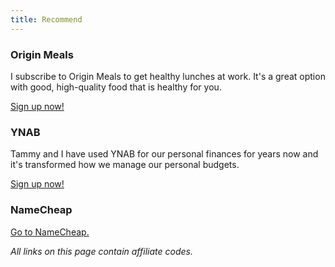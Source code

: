 ```yaml
---
title: Recommend
---
```


### Origin Meals

I subscribe to Origin Meals to get healthy lunches at work. It's a great option with good, high-quality food that is healthy for you.

[Sign up now!](http://originmeals.refr.cc/jamiet)

### YNAB

Tammy and I have used YNAB for our personal finances for years now and it's transformed how we manage our personal budgets.

[Sign up now!](https://ynab.com/referral/?ref=NStbzdtaxV4KFKmC&utm_source=customer_referral)

### NameCheap

[Go to NameCheap.](https://affiliate.namecheap.com/?affId=1846)

*All links on this page contain affiliate codes.*

